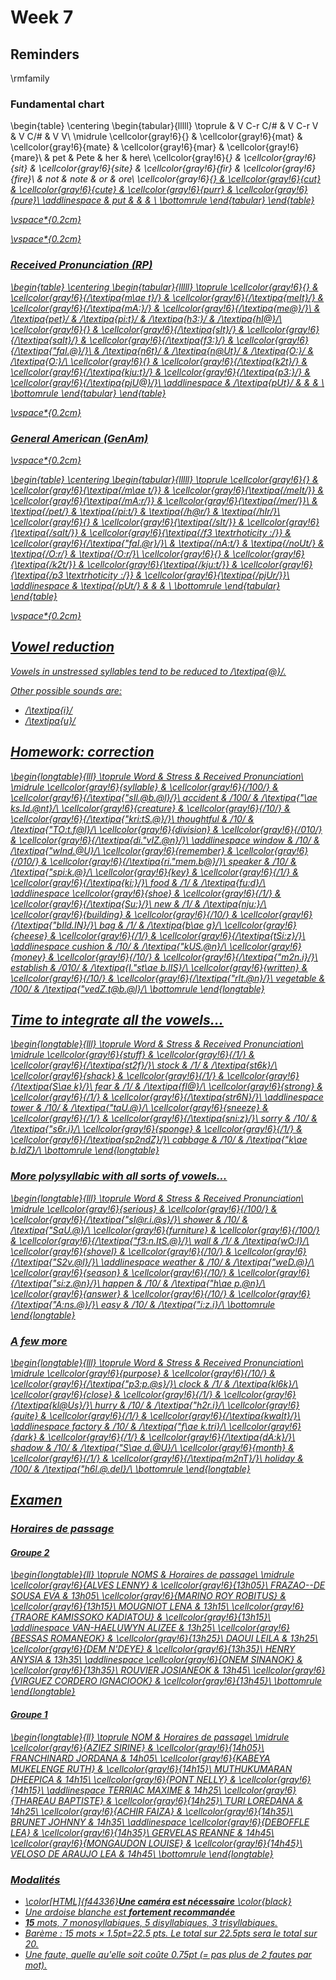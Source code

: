 # Week 7





## Reminders

\rmfamily

### Fundamental chart



\begin{table}
\centering
\begin{tabular}{lllll}
\toprule
 & V C-r C/\# & V C-r V & V <r> C/\# & V <r> V\\
\midrule
\cellcolor{gray!6}{<a>} & \cellcolor{gray!6}{mat} & \cellcolor{gray!6}{mate} & \cellcolor{gray!6}{mar} & \cellcolor{gray!6}{mare}\\
<e> & pet & Pete & her & here\\
\cellcolor{gray!6}{<i>} & \cellcolor{gray!6}{sit} & \cellcolor{gray!6}{site} & \cellcolor{gray!6}{fir} & \cellcolor{gray!6}{fire}\\
<o> & not & note & or & ore\\
\cellcolor{gray!6}{<u>} & \cellcolor{gray!6}{cut} & \cellcolor{gray!6}{cute} & \cellcolor{gray!6}{purr} & \cellcolor{gray!6}{pure}\\
\addlinespace
<u2> & put &  &  & \\
\bottomrule
\end{tabular}
\end{table}

\vspace*{0.2cm}



\vspace*{0.2cm}

 
### Received Pronunciation (RP)

\begin{table}
\centering
\begin{tabular}{lllll}
\toprule
\cellcolor{gray!6}{<a>} & \cellcolor{gray!6}{/\textipa{m\ae t}/} & \cellcolor{gray!6}{/\textipa{meIt}/} & \cellcolor{gray!6}{/\textipa{mA:}/} & \cellcolor{gray!6}{/\textipa{me@}/}\\
<e> & /\textipa{pet}/ & /\textipa{pi:t}/ & /\textipa{h3:}/ & /\textipa{hI@}/\\
\cellcolor{gray!6}{<i>} & \cellcolor{gray!6}{/\textipa{sIt}/} & \cellcolor{gray!6}{/\textipa{saIt}/} & \cellcolor{gray!6}{/\textipa{f3:}/} & \cellcolor{gray!6}{/\textipa{"faI.@}/}\\
<o> & /\textipa{n6t}/ & /\textipa{n@Ut}/ & /\textipa{O:}/ & /\textipa{O:}/\\
\cellcolor{gray!6}{<u>} & \cellcolor{gray!6}{/\textipa{k2t}/} & \cellcolor{gray!6}{/\textipa{kju:t}/} & \cellcolor{gray!6}{/\textipa{p3:}/} & \cellcolor{gray!6}{/\textipa{pjU@}/}\\
\addlinespace
<u2> & /\textipa{pUt}/ &  &  & \\
\bottomrule
\end{tabular}
\end{table}

\vspace*{0.2cm}

 

### General American (GenAm)

\vspace*{0.2cm}

\begin{table}
\centering
\begin{tabular}{lllll}
\toprule
\cellcolor{gray!6}{<a>} & \cellcolor{gray!6}{\textipa{/m\ae t/}} & \cellcolor{gray!6}{\textipa{/meIt/}} & \cellcolor{gray!6}{\textipa{/mA:r/}} & \cellcolor{gray!6}{\textipa{/mer/}}\\
<e> & \textipa{/pet/} & \textipa{/pi:t/} & \textipa{/h@r/} & \textipa{/hIr/}\\
\cellcolor{gray!6}{<i>} & \cellcolor{gray!6}{\textipa{/sIt/}} & \cellcolor{gray!6}{\textipa{/saIt/}} & \cellcolor{gray!6}{\textipa{/f3 \textrhoticity :/}} & \cellcolor{gray!6}{/\textipa{"faI.@r}/}\\
<o> & \textipa{/nA:t/} & \textipa{/noUt/} & \textipa{/O:r/} & \textipa{/O:r/}\\
\cellcolor{gray!6}{<u>} & \cellcolor{gray!6}{\textipa{/k2t/}} & \cellcolor{gray!6}{\textipa{/kju:t/}} & \cellcolor{gray!6}{\textipa{/p3 \textrhoticity :/}} & \cellcolor{gray!6}{\textipa{/pjUr/}}\\
\addlinespace
<u2> & \textipa{/pUt/} &  &  & \\
\bottomrule
\end{tabular}
\end{table}

\vspace*{0.2cm}


## Vowel reduction

Vowels in unstressed syllables tend to be reduced to /\textipa{@}/.

Other possible sounds are:

* /\textipa{i}/
* /\textipa{u}/



## Homework: correction



\begin{longtable}{lll}
\toprule
Word & Stress & Received Pronunciation\\
\midrule
\cellcolor{gray!6}{syllable} & \cellcolor{gray!6}{/100/} & \cellcolor{gray!6}{/\textipa{"sIl.@b.@l}/}\\
accident & /100/ & /\textipa{"\ae ks.Id.@nt}/\\
\cellcolor{gray!6}{creature} & \cellcolor{gray!6}{/10/} & \cellcolor{gray!6}{/\textipa{"kri:tS.@}/}\\
thoughtful & /10/ & /\textipa{"TO:t.f@l}/\\
\cellcolor{gray!6}{division} & \cellcolor{gray!6}{/010/} & \cellcolor{gray!6}{/\textipa{di."vIZ.@n}/}\\
\addlinespace
window & /10/ & /\textipa{"wInd.@U}/\\
\cellcolor{gray!6}{remember} & \cellcolor{gray!6}{/010/} & \cellcolor{gray!6}{/\textipa{ri."mem.b@}/}\\
speaker & /10/ & /\textipa{"spi:k.@}/\\
\cellcolor{gray!6}{key} & \cellcolor{gray!6}{/1/} & \cellcolor{gray!6}{/\textipa{ki:}/}\\
food & /1/ & /\textipa{fu:d}/\\
\addlinespace
\cellcolor{gray!6}{shoe} & \cellcolor{gray!6}{/1/} & \cellcolor{gray!6}{/\textipa{Su:}/}\\
new & /1/ & /\textipa{nju:}/\\
\cellcolor{gray!6}{building} & \cellcolor{gray!6}{/10/} & \cellcolor{gray!6}{/\textipa{"bIld.IN}/}\\
bag & /1/ & /\textipa{b\ae g}/\\
\cellcolor{gray!6}{cheese} & \cellcolor{gray!6}{/1/} & \cellcolor{gray!6}{/\textipa{tSi:z}/}\\
\addlinespace
cushion & /10/ & /\textipa{"kUS.@n}/\\
\cellcolor{gray!6}{money} & \cellcolor{gray!6}{/10/} & \cellcolor{gray!6}{/\textipa{"m2n.i}/}\\
establish & /010/ & /\textipa{I."st\ae b.lIS}/\\
\cellcolor{gray!6}{written} & \cellcolor{gray!6}{/10/} & \cellcolor{gray!6}{/\textipa{"rIt.@n}/}\\
vegetable & /100/ & /\textipa{"vedZ.t@b.@l}/\\
\bottomrule
\end{longtable}

## Time to integrate all the vowels...



\begin{longtable}{lll}
\toprule
Word & Stress & Received Pronunciation\\
\midrule
\cellcolor{gray!6}{stuff} & \cellcolor{gray!6}{/1/} & \cellcolor{gray!6}{/\textipa{st2f}/}\\
stock & /1/ & /\textipa{st6k}/\\
\cellcolor{gray!6}{shack} & \cellcolor{gray!6}{/1/} & \cellcolor{gray!6}{/\textipa{S\ae k}/}\\
fear & /1/ & /\textipa{fI@}/\\
\cellcolor{gray!6}{strong} & \cellcolor{gray!6}{/1/} & \cellcolor{gray!6}{/\textipa{str6N}/}\\
\addlinespace
tower & /10/ & /\textipa{"taU.@}/\\
\cellcolor{gray!6}{sneeze} & \cellcolor{gray!6}{/1/} & \cellcolor{gray!6}{/\textipa{sni:z}/}\\
sorry & /10/ & /\textipa{"s6r.i}/\\
\cellcolor{gray!6}{sponge} & \cellcolor{gray!6}{/1/} & \cellcolor{gray!6}{/\textipa{sp2ndZ}/}\\
cabbage & /10/ & /\textipa{"k\ae b.IdZ}/\\
\bottomrule
\end{longtable}

### More polysyllabic with all sorts of vowels...


\begin{longtable}{lll}
\toprule
Word & Stress & Received Pronunciation\\
\midrule
\cellcolor{gray!6}{serious} & \cellcolor{gray!6}{/100/} & \cellcolor{gray!6}{/\textipa{"sI@r.i.@s}/}\\
shower & /10/ & /\textipa{"SaU.@}/\\
\cellcolor{gray!6}{furniture} & \cellcolor{gray!6}{/100/} & \cellcolor{gray!6}{/\textipa{"f3:n.ItS.@}/}\\
wall & /1/ & /\textipa{wO:l}/\\
\cellcolor{gray!6}{shovel} & \cellcolor{gray!6}{/10/} & \cellcolor{gray!6}{/\textipa{"S2v.@l}/}\\
\addlinespace
weather & /10/ & /\textipa{"weD.@}/\\
\cellcolor{gray!6}{season} & \cellcolor{gray!6}{/10/} & \cellcolor{gray!6}{/\textipa{"si:z.@n}/}\\
happen & /10/ & /\textipa{"h\ae p.@n}/\\
\cellcolor{gray!6}{answer} & \cellcolor{gray!6}{/10/} & \cellcolor{gray!6}{/\textipa{"A:ns.@}/}\\
easy & /10/ & /\textipa{"i:z.i}/\\
\bottomrule
\end{longtable}

### A few more


\begin{longtable}{lll}
\toprule
Word & Stress & Received Pronunciation\\
\midrule
\cellcolor{gray!6}{purpose} & \cellcolor{gray!6}{/10/} & \cellcolor{gray!6}{/\textipa{"p3:p.@s}/}\\
clock & /1/ & /\textipa{kl6k}/\\
\cellcolor{gray!6}{close} & \cellcolor{gray!6}{/1/} & \cellcolor{gray!6}{/\textipa{kl@Us}/}\\
hurry & /10/ & /\textipa{"h2r.i}/\\
\cellcolor{gray!6}{quite} & \cellcolor{gray!6}{/1/} & \cellcolor{gray!6}{/\textipa{kwaIt}/}\\
\addlinespace
factory & /10/ & /\textipa{"f\ae k.tri}/\\
\cellcolor{gray!6}{dark} & \cellcolor{gray!6}{/1/} & \cellcolor{gray!6}{/\textipa{dA:k}/}\\
shadow & /10/ & /\textipa{"S\ae d.@U}/\\
\cellcolor{gray!6}{month} & \cellcolor{gray!6}{/1/} & \cellcolor{gray!6}{/\textipa{m2nT}/}\\
holiday & /100/ & /\textipa{"h6l.@.deI}/\\
\bottomrule
\end{longtable}

## Examen

### Horaires de passage

#### Groupe 2



\begin{longtable}{ll}
\toprule
NOMS & Horaires de passage\\
\midrule
\cellcolor{gray!6}{ALVES LENNY} & \cellcolor{gray!6}{13h05}\\
FRAZAO--DE SOUSA EVA & 13h05\\
\cellcolor{gray!6}{MARINO ROY ROBITUS} & \cellcolor{gray!6}{13h15}\\
MOUGNIOT LENA & 13h15\\
\cellcolor{gray!6}{TRAORE KAMISSOKO KADIATOU} & \cellcolor{gray!6}{13h15}\\
\addlinespace
VAN-HAELUWYN ALIZEE & 13h25\\
\cellcolor{gray!6}{BESSAS ROMANEOK} & \cellcolor{gray!6}{13h25}\\
DAOUI LEILA & 13h25\\
\cellcolor{gray!6}{DEM N'DEYE} & \cellcolor{gray!6}{13h35}\\
HENRY ANYSIA & 13h35\\
\addlinespace
\cellcolor{gray!6}{ONEM SINANOK} & \cellcolor{gray!6}{13h35}\\
ROUVIER JOSIANEOK & 13h45\\
\cellcolor{gray!6}{VIRGUEZ CORDERO IGNACIOOK} & \cellcolor{gray!6}{13h45}\\
\bottomrule
\end{longtable}
 

#### Groupe 1


\begin{longtable}{ll}
\toprule
NOM & Horaires de passage\\
\midrule
\cellcolor{gray!6}{AZIEZ SIRINE} & \cellcolor{gray!6}{14h05}\\
FRANCHINARD JORDANA & 14h05\\
\cellcolor{gray!6}{KABEYA MUKELENGE RUTH} & \cellcolor{gray!6}{14h15}\\
MUTHUKUMARAN DHEEPICA & 14h15\\
\cellcolor{gray!6}{PONT NELLY} & \cellcolor{gray!6}{14h15}\\
\addlinespace
TERRIAC MAXIME & 14h25\\
\cellcolor{gray!6}{THAREAU BAPTISTE} & \cellcolor{gray!6}{14h25}\\
TURI LOREDANA & 14h25\\
\cellcolor{gray!6}{ACHIR FAIZA} & \cellcolor{gray!6}{14h35}\\
BRUNET JOHNNY & 14h35\\
\addlinespace
\cellcolor{gray!6}{DEBOFFLE LEA} & \cellcolor{gray!6}{14h35}\\
GERVELAS REANNE & 14h45\\
\cellcolor{gray!6}{MONGAUDON LOUISE} & \cellcolor{gray!6}{14h45}\\
VELOSO DE ARAUJO LEA & 14h45\\
\bottomrule
\end{longtable}
 
### Modalités 

* \color[HTML]{f44336}**Une caméra est nécessaire** \color{black}
* Une ardoise blanche est **fortement recommandée**
* **15** mots, 7 monosyllabiques, 5 disyllabiques, 3 trisyllabiques. 
* Barème : 15 mots $\times$ 1.5pt=22.5 pts. Le total sur 22.5pts sera le total sur 20.
* Une faute, quelle qu'elle soit coûte 0.75pt (= pas plus de 2 fautes par mot).

